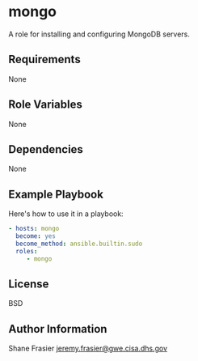# mongo #

A role for installing and configuring MongoDB servers.

## Requirements ##

None

## Role Variables ##

None

## Dependencies ##

None

## Example Playbook ##

Here's how to use it in a playbook:

```yaml
- hosts: mongo
  become: yes
  become_method: ansible.builtin.sudo
  roles:
     - mongo
```

## License ##

BSD

## Author Information ##

Shane Frasier <jeremy.frasier@gwe.cisa.dhs.gov>
